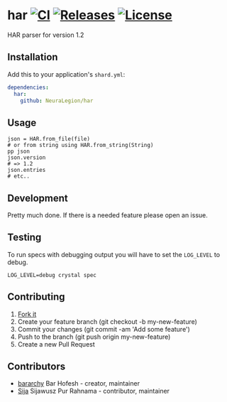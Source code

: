 # har [![CI](https://github.com/NeuraLegion/har/actions/workflows/ci.yml/badge.svg)](https://github.com/NeuraLegion/har/actions/workflows/ci.yml) [![Releases](https://img.shields.io/github/release/NeuraLegion/har.svg)](https://github.com/NeuraLegion/har/releases) [![License](https://img.shields.io/github/license/NeuraLegion/har.svg)](https://github.com/NeuraLegion/har/blob/master/LICENSE)

HAR parser for version 1.2

## Installation

Add this to your application's `shard.yml`:

```yaml
dependencies:
  har:
    github: NeuraLegion/har
```

## Usage

```crystal
json = HAR.from_file(file)
# or from string using HAR.from_string(String)
pp json
json.version
# => 1.2
json.entries
# etc..
```

## Development

Pretty much done.
If there is a needed feature please open an issue.

## Testing

To run specs with debugging output you will have to set the `LOG_LEVEL` to debug.

```crystal
LOG_LEVEL=debug crystal spec
```

## Contributing

1. [Fork it](https://github.com/NeuraLegion/har/fork)
2. Create your feature branch (git checkout -b my-new-feature)
3. Commit your changes (git commit -am 'Add some feature')
4. Push to the branch (git push origin my-new-feature)
5. Create a new Pull Request

## Contributors

- [bararchy](https://github.com/bararchy) Bar Hofesh - creator, maintainer
- [Sija](https://github.com/Sija) Sijawusz Pur Rahnama - contributor, maintainer
